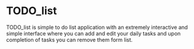# TODO_list
TODO_list is simple to do list application with an extremely interactive and simple interface where you can add and edit your daily tasks and upon completion of tasks you can remove them form list.
